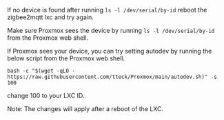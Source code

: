 If no device is found after running `ls -l /dev/serial/by-id` reboot the zigbee2mqtt lxc and try again.

Make sure Proxmox sees the device by running `ls -l /dev/serial/by-id` from the Proxmox web shell.

If Proxmox sees your device, you can try setting autodev by running the below script from the Proxmox web shell.
```
bash -c "$(wget -qLO - https://raw.githubusercontent.com/tteck/Proxmox/main/autodev.sh)" -s 100
```
change 100 to your LXC ID.

Note: The changes will apply after a reboot of the LXC.
